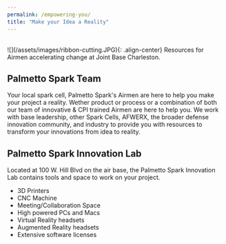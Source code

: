 ```yaml
---
permalink: /empowering-you/
title: "Make your Idea a Reality"
---
```

<br />
![](/assets/images/ribbon-cutting.JPG){: .align-center}
Resources for Airmen accelerating change at Joint Base Charleston.

## Palmetto Spark Team
Your local spark cell, Palmetto Spark's Airmen are here to help you make your project a reality. Wether product or process or a combination of both our team of innovative & CPI trained Airmen are here to help you. We work with base leadership, other Spark Cells, AFWERX, the broader defense innovation community, and industry to provide you with resources to transform your innovations from idea to reality. 

## Palmetto Spark Innovation Lab
Located at 100 W. Hill Blvd on the air base, the Palmetto Spark Innovation Lab contains tools and space to work on your project. 
* 3D Printers
* CNC Machine
* Meeting/Collaboration Space
* High powered PCs and Macs
* Virtual Reality headsets
* Augmented Reality headsets
* Extensive software licenses